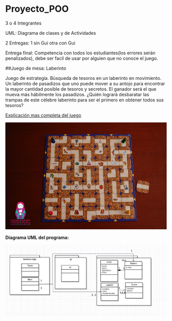 # Proyecto_POO

3 o 4 Integrantes

UML: Diagrama de clases y de Actividades

2 Entregas: 1 sin Gui otra con Gui

Entrega final: Competencia con todos los estudiantes(los errores serán penalizados), debe ser facil de
usar por alguien que no conoce el juego.

##Juego de mesa: Laberinto

Juego de estrategia. Búsqueda de tesoros en un laberinto en movimiento.
Un laberinto de pasadizos que uno puede mover a su antojo para encontrar la mayor cantidad posible de tesoros y secretos. El ganador será el que mueva más hábilmente los pasadizos. ¿Quién logrará desbaratar las trampas de este célebre laberinto para ser el primero en obtener todos sus tesoros? 

[Explicación mas completa del juego](https://www.youtube.com/watch?v=rV9ZULvLudg "Explicacion del juego")

![Tablero del juego](laberintobase.jpg)

__Diagrama UML del programa:__

![UML](UMLproyecto.png)
